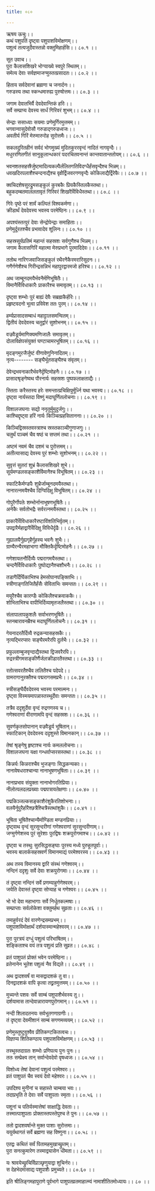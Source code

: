 ```yaml
---
title: ०८०

---
```

ऋषय ऊचुः।।  
कथं पशुपतिं दृष्ट्वा पशुपाशविमोक्षणम्।।  
पशुत्वं तत्यजुर्देवास्तन्नो वक्तुमिहार्हसि।। ८०.१ ।।  
  
सूत उवाच।।  
पुरा कैलासशिखरे भोग्याख्ये स्वपुरे स्थितम्।।  
समेत्य देवाः सर्वज्ञमाजग्मुस्तत्प्रसादतः।। ८०.२ ।।  
  
हिताय सर्वदेवानां ब्रह्मणा च जनार्दनः।।  
गरुडस्य तथा स्कन्धमारुह्य पुरुषोत्तमः।। ८०.३ ।।  
  
जगाम देवातभिर्वै देवदेवान्तिकं हरिः।।  
सर्वे सम्प्राप्य देवस्य सार्धं गिरिवरं शुभम्।। ८०.४ ।।  
  
सेन्द्राः ससाध्याः सयमाः प्रणेमुर्गिरमुत्तमम्।।  
भगवान्वासुदेवोसौ गरुडाद्गरुडध्वजः।।  
अवतीर्य गिरिं मेरुमारुरोह सुरोत्तमैः।। ८०.५ ।।  
  
सकलदुरितहीनं सर्वदं भोगमुख्यं मुदितकुररवृन्दं नादितं नागवृन्दैः।।  
मधुररणितगीतं सानुकूलान्धकारं पदरचितवनान्तं कान्तवातान्ततोयम्।। ८०.६ ।।  
  
भवनशतसहस्रैर्जुष्टमादित्यकल्पैर्ललितगतिविदग्धैर्हंसवृन्दैश्च भिन्नम्।।  
धवखदिरपलाशैश्चन्दनाद्यैश्च वृक्षैर्द्विजवरगणवृन्दैः कोकिलाद्यैर्द्विरेफैः।। ८०.७ ।।  
  
क्वचिदशेषसुरद्रुमसङ्कुलं कुरबकैः प्रियकैस्तिलकैस्तथा।।  
बहुकदम्बतमाललतावृतं गिरिवरं शिखरैर्विविधैस्तथा।। ८०.८ ।।  
  
गिरेः पृष्ठे परं शार्वं कल्पितं विश्वकर्मणा।।  
क्रीडार्थं देवदेवस्य भवस्य परमेष्ठिनः।। ८०.९ ।।  
  
अपश्यंस्तत्पुरं देवाः सेन्द्रोपेन्द्राः समाहिताः।।  
प्रणेमुर्दूरतश्चैव प्रभावादेव शूलिनः।। ८०.१० ।।  
  
सहस्रसूर्यप्रतिमं महान्तं सहस्रशः सर्वगुणैश्च भिन्नम्।।  
जगाम कैलासगिरिं महात्मा मेरुप्रभागे पुरमादिदेवः।। ८०.११ ।।  
  
ततोथ नारिगजवाजिसङ्कुलं रथैरनैकैरमरारिसूदनः।।  
गणैर्गणेशैश्च गिरीन्द्रसन्निभं महापुरद्वारमजो हरिश्च।। ८०.१२ ।।  
  
अथ जाम्बूनदमयैर्भवनैर्मणिभूषितैः।।  
विमानैर्विविधाकारैः प्राकारैश्च समावृतम्।। ८०.१३ ।।  
  
दृष्ट्वा शम्भोः पुरं बाह्यं देवैः सब्रह्मकैर्हरिः।।  
प्रहृष्टवदनो भूत्वा प्रविवेश ततः पुरम्।। ८०.१४ ।।  
  
हर्म्यप्रासादसम्बाधं महाट्टालसमन्वितम्।।  
द्वितीयं देवदेवस्य चतुर्द्वारं सुशोभनम्।। ८०.१५ ।।  
  
वज्रवैडूर्यमाणिक्यमणिजालैः समावृतम्।।  
दोलाविक्षेपसंयुक्तं घण्टाचामरभूषितम्।। ८०.१६ ।।  
  
मृदङ्गमुरजैर्जुष्टं वीणावेणुनिनादितम्।।  
नृत्य-------- सङ्घैर्भूतसङ्घैश्च संवृतम्।।  
  
देवेन्द्रभवनाकारैर्भवनैर्दृष्टिमोहनैः।। ८०.१७ ।।  
प्रासादश्रृङ्गेष्वथ पौरनार्यः सहस्रशः पुष्पफलाक्षताद्यैः।।  
  
स्तिताः करैस्तस्य हरेः समन्तात्प्रचिक्षिपुर्मूर्ध्नि यथा भवस्य।। ८०.१८ ।।  
दृष्ट्वा नार्यस्तदा विष्णुं मदाघूर्णितलोचनाः।। ८०.१९ ।।  
  
विशालजघनाः सद्यो ननृतुर्मुमुदुर्जगुः।।  
काश्चिद्दृष्ट्वा हरिं नार्यः किञ्चित्प्रहसिताननाः।। ८०.२० ।।  
  
किञ्चिद्विस्रस्तवस्त्राश्च स्रस्तकाञ्चीगुणाजगुः।।  
चतुर्थं पञ्चमं चैव षष्ठं च सप्तमं तथा।। ८०.२१ ।।  
  
अष्टमं नवमं चैव दशमं च पुरोत्तमम्।।  
अतीत्यासाद्य देवस्य पुरं शम्भोः सुशोभनम्।। ८०.२२ ।।  
  
सुवृत्तं सुतरां शुभ्रं कैलासशिखरे शुभे।।  
सूर्यमण्डलसङ्काशैर्विमानैश्च विभूषितम्।। ८०.२३ ।।  
  
स्फाटिकैर्मण्डपैः शुभ्रैर्जाम्बूनदमयैस्तथा।।  
नानारत्नमयैश्चैव दिग्विदिक्षु विभूषितम्।। ८०.२४ ।।  
  
गोपुरैर्गोपतेः शम्भोर्नानाभूषणभूषितैः।।  
अनेकैः सर्वतोभद्रैः सर्वरत्नमयैस्तथा।। ८०.२५ ।।  
  
प्राकारैर्विविधाकारैरष्टाविंशतिभिर्वृतम्।।  
उपद्वारैर्महाद्वारैर्विदिक्षु विविधैर्दृढैः।। ८०.२६ ।।  
  
गुह्यालयैर्गुह्यगृहैर्गुहस्य भवनैः शुभैः।।  
ग्राम्यैरन्यैरमहाभागा मौक्तिकैर्दृष्टिमोहनैः।। ८०.२७ ।।  
  
गणेशायतनौर्दिव्यैः पद्मरागमयैस्तथा।।  
चन्दनैर्विविधाकारैः पुष्पोद्यानैश्चशौभनैः।। ८०.२८ ।।  
  
तडागैर्दिर्घिकाभिश्च हेमसोपानपङ्क्तिभिः।।  
स्त्रीणाङ्गतिजितैर्हंसैः सेविताभिः समन्ततः।। ८०.२९ ।।  
  
मयूरैश्चैव कारण्डैः कोकिलैश्चक्रवाककैः।।  
शोभिताभिश्च वापीभिर्दिव्यामृतजलैस्तथा।। ८०.३० ।।  
  
संलापालापकुशलैः सर्वाभरणभूषितैः।।  
स्तनबारावनम्रैश्च मदाघूर्णितलोचनैः।। ८०.३१ ।।  
  
गेयनादरतैर्दिव्यै रुद्रकन्यासहस्रकैः।।  
नृत्यद्भिरप्सरः सङ्घैरमरैरपि दुर्लभैः।। ८०.३२ ।।  
  
प्रफुल्लाम्बुजवृन्दाद्यैस्तथा द्विजवरैरपि।।  
रुद्रस्त्रीगमसङ्कीर्णैर्जलक्रीडारतैस्तथा।। ८०.३३ ।।  
  
रतोत्सवरतैश्चैव ललितैश्च पदेपदे।।  
ग्रामरागानुरक्तैश्च पद्मरागसमप्रभैः।। ८०.३४ ।।  
  
स्त्रीसङ्घैर्दैवदेवस्य भवस्य परमात्मनः।।  
दृष्ट्वा विस्मयमापन्नास्तस्थुर्देवाः समन्ततः।। ८०.३५ ।।  
  
तत्रैव ददृशुर्देवा वृन्दं रुद्रगणस्य च।।  
गणेश्वराणां वीराणामपि वृन्दं सहस्रशः।। ८०.३६ ।।  
  
सुवर्णकृतसोपानान् वज्रवैडूर्य भूषितान्।।  
स्फाटिकान् देवदेवस्य ददृशुस्ते विमानकान्।। ८०.३७ ।।  
  
तेषां श्रृङ्गेषु हृष्टाश्च नार्यः कमललोचनाः।।  
विशालजघना यक्षा गन्धर्वाप्सरसस्तथा।। ८०.३८ ।।  
  
किन्नर्यः किन्नराश्चैव भुजङ्गाः सिद्धकन्यकाः।।  
नानावेषधराश्चान्या नानाभूषणभूषिताः।। ८०.३९ ।।  
  
नानाप्रभाव संयुक्ता नानाभोगरतिप्रियाः।।  
नीलोत्पलदलप्रख्याः पद्मपत्रायतेक्षणाः।। ८०.४० ।।  
  
पद्मकिञ्जल्कसङ्काशैरंशुकैरतिशोभनाः।।  
वलयैर्नूपुरैर्हारैश्छत्रैश्चित्रैस्तथांशुकैः।। ८०.४१ ।।  
  
भूषिता भूषितैश्चान्यैर्माण्डिता मण्डनप्रियाः।।  
दृष्ट्वाथ वृन्दं सुरसुन्दरीणां गणेश्वराणां सुरसुन्दरीणाम्।।  
जग्मुर्गणेशस्य पुरं सुरेशाः पुरद्विषः शक्रपुरोगमाश्च।। ८०.४२ ।।  
  
दृष्ट्वा च तस्थुः सुरसिद्धसङ्घाः पुरस्य मध्ये पुरुहूतपूर्वाः।।  
भवस्य बालार्कसहस्रवर्णं विमानमाद्यं परमेश्वरस्य।। ८०.४३ ।।  
  
अथ तस्य विमानस्य द्वारि संस्थं गणेश्वरम्।।  
नन्दिनं ददृशुः सर्वे देवाः शक्रपुरोगमाः।। ८०.४४ ।।  
  
तं दृष्ट्वा नन्दिनं सर्वे प्रणम्याहुर्गणेश्वरम्।।  
जयेति देवास्तं दृष्ट्वा सोप्याह च गणेश्वरः।। ८०.४५ ।।  
  
भो भो देवा महाभागाः सर्वे निर्धूतकल्मषाः।।  
सम्प्राप्ताः सर्वलोकेशा वक्तुमर्हथ सुव्रताः।। ८०.४६ ।।  
  
तमाहुर्वरदं देवं वारणेन्द्रसमप्रभम्।।  
पशुपाशविमोक्षार्थं दर्शयास्मान्महेश्वरम्।। ८०.४७ ।।  
  
पुरा पुरत्रयं दग्धुं पशुत्वं परिभाषितम्।।  
शङ्किताश्च वयं तत्र पशुत्वं प्रति सुव्रत।। ८०.४८ ।  
  
व्रतं पाशुपतं प्रोक्तं भवेन परमेष्ठिना।।  
व्रतेनानेन भूतेश पशुत्वं नैव विद्यते।। ८०.४९ ।।  
  
अथ द्वादशवर्षं वा मासद्वादशकं तु वा।।  
दिनद्वादशकं वापि कृत्वा तद्व्रतमुत्तमम्।। ८०.५० ।।  
  
मुच्यन्ते पशवः सर्वे साम्बं पशुपाशैर्भवस्य तु।।  
दर्शयामास तान्देवान्नारायणपुरोगमान्।। ८०.५१ ।।  
  
नन्दी शिलादतनयः सर्वभूतगणाग्रणीः।।  
तं दृष्ट्वा देवमीशानं साम्बं सगणमव्ययम्।। ८०.५२ ।।  
  
प्रणेमुस्तुष्टुवुश्वैव प्रीतिकण्टकितत्वचः।।  
विज्ञाप्य शितिकण्ठाय पशुपाशविमोक्षणम्।। ८०.५३ ।।  
  
तस्थुस्तदाग्रतः शम्भोः प्रणिपत्य पुनः पुनः।।  
ततः सम्प्रेक्ष्य तान् सर्वान्देवदेवो वृषध्वजः।। ८०.५४ ।।  
  
विशोध्य तेषां देवानां पशुत्वं परमेश्वरः।।  
व्रतं पाशुपतं चैव स्वयं देवो महेश्वरः।। ८०.५५ ।।  
  
उपदिश्य मुनीनां च सहास्ते चाम्बया भवः।।  
तदाप्रभृति ते देवाः सर्वे पाशुपताः स्मृताः।। ८०.५६ ।।  
  
पशूनां च पतिर्यस्मात्तेषां साक्षाद्धि देवताः।।  
तस्मात्पाशुपताः प्रोक्तास्तपस्तेपुश्च ते पुनः।। ८०.५७ ।।  
  
ततो द्वादशवर्षान्ते मुक्त पाशाः सुरोत्तमाः।।  
ययुर्यथागतं सर्वे ब्रह्मणा सह विष्णुना।। ८०.५८ ।।  
  
एतद्वः कथितं सर्वं पितामहमुखाच्छ्रुतम्।।  
पुरा सनत्कुमारेण तस्माद्व्यासेन धीमता।। ८०.५९ ।।  
  
यः श्रावयेच्छ्रुचिर्विप्राञ्छृणुयाद्वा शुचिर्नरः।।  
स देहभेदमासाद्य पशुपाशैः प्रमुच्यते।। ८०.६० ।।  
  
इति श्रीलिङ्गमहापुराणे पूर्वभागे पाशुपतव्रतमाहात्म्यं नामाशीतितमोध्यायः।। ८० ।।